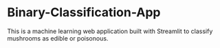 # Binary-Classification-App
This is a machine learning web application built with Streamlit to classify mushrooms as edible or poisonous.
